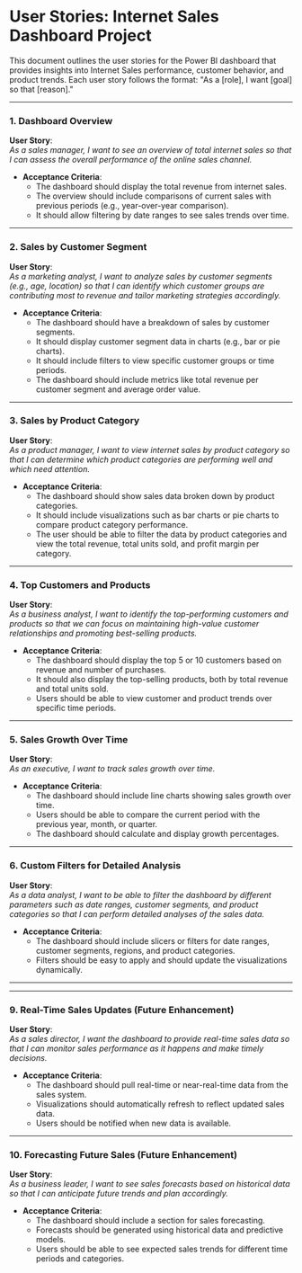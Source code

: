 # User Stories: Internet Sales Dashboard Project

This document outlines the user stories for the Power BI dashboard that provides insights into Internet Sales performance, customer behavior, and product trends. Each user story follows the format: "As a [role], I want [goal] so that [reason]."

---

### 1. Dashboard Overview

**User Story**:  
_As a sales manager, I want to see an overview of total internet sales so that I can assess the overall performance of the online sales channel._

- **Acceptance Criteria**:
  - The dashboard should display the total revenue from internet sales.
  - The overview should include comparisons of current sales with previous periods (e.g., year-over-year comparison).
  - It should allow filtering by date ranges to see sales trends over time.

---

### 2. Sales by Customer Segment

**User Story**:  
_As a marketing analyst, I want to analyze sales by customer segments (e.g., age, location) so that I can identify which customer groups are contributing most to revenue and tailor marketing strategies accordingly._

- **Acceptance Criteria**:
  - The dashboard should have a breakdown of sales by customer segments.
  - It should display customer segment data in charts (e.g., bar or pie charts).
  - It should include filters to view specific customer groups or time periods.
  - The dashboard should include metrics like total revenue per customer segment and average order value.

---

### 3. Sales by Product Category

**User Story**:  
_As a product manager, I want to view internet sales by product category so that I can determine which product categories are performing well and which need attention._

- **Acceptance Criteria**:
  - The dashboard should show sales data broken down by product categories.
  - It should include visualizations such as bar charts or pie charts to compare product category performance.
  - The user should be able to filter the data by product categories and view the total revenue, total units sold, and profit margin per category.

---

### 4. Top Customers and Products

**User Story**:  
_As a business analyst, I want to identify the top-performing customers and products so that we can focus on maintaining high-value customer relationships and promoting best-selling products._

- **Acceptance Criteria**:
  - The dashboard should display the top 5 or 10 customers based on revenue and number of purchases.
  - It should also display the top-selling products, both by total revenue and total units sold.
  - Users should be able to view customer and product trends over specific time periods.
  
---

### 5. Sales Growth Over Time

**User Story**:  
_As an executive, I want to track sales growth over time._

- **Acceptance Criteria**:
  - The dashboard should include line charts showing sales growth over time.
  - Users should be able to compare the current period with the previous year, month, or quarter.
  - The dashboard should calculate and display growth percentages.
  
---

### 6. Custom Filters for Detailed Analysis

**User Story**:  
_As a data analyst, I want to be able to filter the dashboard by different parameters such as date ranges, customer segments, and product categories so that I can perform detailed analyses of the sales data._

- **Acceptance Criteria**:
  - The dashboard should include slicers or filters for date ranges, customer segments, regions, and product categories.
  - Filters should be easy to apply and should update the visualizations dynamically.
  
---


  
---

### 9. Real-Time Sales Updates (Future Enhancement)

**User Story**:  
_As a sales director, I want the dashboard to provide real-time sales data so that I can monitor sales performance as it happens and make timely decisions._

- **Acceptance Criteria**:
  - The dashboard should pull real-time or near-real-time data from the sales system.
  - Visualizations should automatically refresh to reflect updated sales data.
  - Users should be notified when new data is available.

---

### 10. Forecasting Future Sales (Future Enhancement)

**User Story**:  
_As a business leader, I want to see sales forecasts based on historical data so that I can anticipate future trends and plan accordingly._

- **Acceptance Criteria**:
  - The dashboard should include a section for sales forecasting.
  - Forecasts should be generated using historical data and predictive models.
  - Users should be able to see expected sales trends for different time periods and categories.
